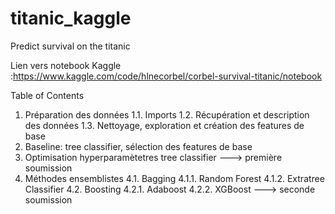 # titanic_kaggle

Predict survival on the titanic

Lien vers notebook Kaggle :https://www.kaggle.com/code/hlnecorbel/corbel-survival-titanic/notebook


Table of Contents
1. Préparation des données
1.1. Imports
1.2. Récupération et description des données
1.3. Nettoyage, exploration et création des features de base
2. Baseline: tree classifier, sélection des features de base
3. Optimisation hyperparamètetres tree classifier
---> première soumission
4. Méthodes ensemblistes
4.1. Bagging
4.1.1. Random Forest
4.1.2. Extratree Classifier
4.2. Boosting
4.2.1. Adaboost
4.2.2. XGBoost
---> seconde soumission

